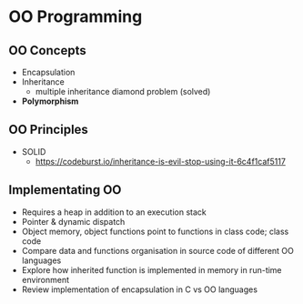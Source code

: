 # OO Programming

## OO Concepts
- Encapsulation
- Inheritance
  - multiple inheritance diamond problem (solved)
- **Polymorphism**

## OO Principles
- SOLID
  - https://codeburst.io/inheritance-is-evil-stop-using-it-6c4f1caf5117

## Implementating OO
- Requires a heap in addition to an execution stack
- Pointer & dynamic dispatch
- Object memory, object functions point to functions in class code; class code
- Compare data and functions organisation in source code of different OO languages
- Explore how inherited function is implemented in memory in run-time environment
- Review implementation of encapsulation in C vs OO languages

